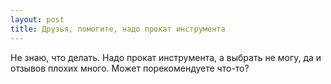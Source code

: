 ```yaml
---
layout: post 
title: Друзья, помогите, надо прокат инструмента 
--- 
```

Не знаю, что делать. Надо прокат инструмента, а выбрать не могу, да и отзывов плохих много. Может порекомендуете что-то?